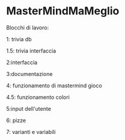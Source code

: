 # MasterMindMaMeglio

Blocchi di lavoro:

1: trivia db

1.5: trivia interfaccia

2:interfaccia

3:documentazione

4: funzionamento di mastermind gioco

4.5: funzionamento colori

5:input dell'utente

6: pizze

7: varianti e variabili
